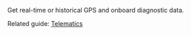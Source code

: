 Get real-time or historical GPS and onboard diagnostic data.

Related guide: [Telematics](https://developers.samsara.com/docs/telematics)
